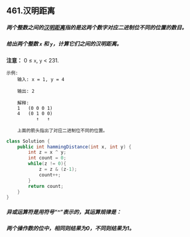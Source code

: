 ## 461.汉明距离

##### 两个整数之间的[汉明距离](https://baike.baidu.com/item/汉明距离)指的是这两个数字对应二进制位不同的位置的数目。

##### 给出两个整数 `x` 和 `y`，计算它们之间的汉明距离。

**注意：**
0 ≤ `x`, `y` < 231.

```
示例:
    输入: x = 1, y = 4

    输出: 2

    解释:
    1   (0 0 0 1)
    4   (0 1 0 0)
           ↑   ↑

    上面的箭头指出了对应二进制位不同的位置。
```

```java
class Solution {
    public int hammingDistance(int x, int y) {
        int z = x ^ y;
        int count = 0;
        while(z != 0){
            z = z & (z-1);
            count++;
        }
        return count;
    }
}
```

##### 异或运算符是用符号“^”表示的，其运算规律是：

##### 两个操作数的位中，相同则结果为0，不同则结果为1。
